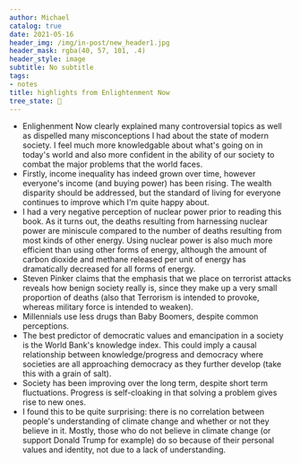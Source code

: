 ```yaml
---
author: Michael
catalog: true
date: 2021-05-16
header_img: /img/in-post/new_header1.jpg
header_mask: rgba(40, 57, 101, .4)
header_style: image
subtitle: No subtitle
tags:
- notes
title: highlights from Enlightenment Now
tree_state: 🌱
---
```


- Enlighenment Now clearly explained many controversial topics as well as dispelled many misconceptions I had about the state of modern society. I feel much more knowledgable about what's going on in today's world and also more confident in the ability of our society to combat the major problems that the world faces.
- Firstly, income inequality has indeed grown over time, however everyone's income (and buying power) has been rising. The wealth disparity should be addressed, but the standard of living for everyone continues to improve which I'm quite happy about.
- I had a very negative perception of nuclear power prior to reading this book. As it turns out, the deaths resulting from harnessing nuclear power are miniscule compared to the number of deaths resulting from most kinds of other energy. Using nuclear power is also much more efficient than using other forms of energy, although the amount of carbon dioxide and methane released per unit of energy has dramatically decreased for all forms of energy.
- Steven Pinker claims that the emphasis that we place on terrorist attacks reveals how benign society really is, since they make up a very small proportion of deaths (also that Terrorism is intended to provoke, whereas military force is intended to weaken).
- Millennials use less drugs than Baby Boomers, despite common perceptions.
- The best predictor of democratic values and emancipation in a society is the World Bank's knowledge index. This could imply a causal relationship between knowledge/progress and democracy where societies are all approaching democracy as they further develop (take this with a grain of salt).
- Society has been improving over the long term, despite short term fluctuations. Progress is self-cloaking in that solving a problem gives rise to new ones.
- I found this to be quite surprising: there is no correlation between people's understanding of climate change and whether or not they believe in it. Mostly, those who do not believe in climate change (or support Donald Trump for example) do so because of their personal values and identity, not due to a lack of understanding.